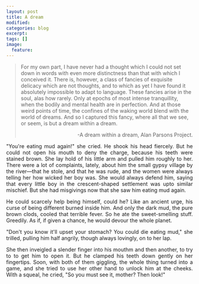 ```yaml
---
layout: post
title: A dream
modified:
categories: blog
excerpt:
tags: []
image:
  feature:
---
```

<blockquote><p>For my own part, I have never had a thought which I could not set down in words with even more distinctness than that with which I conceived it. There is, however, a class of fancies of exquisite delicacy which are not thoughts, and to which as yet I have found it absolutely impossible to adapt to language. These fancies arise in the soul, alas how rarely. Only at epochs of most intense tranquillity, when the bodily and mental health are in perfection. And at those weird points of time, the confines of the waking world blend with the world of dreams. And so I captured this fancy, where all that we see, or seem, is but a dream within a dream.</p>
<p align="right">-A dream within a dream, Alan Parsons Project.</p>
</blockquote>
<p align="justify">"You're eating mud again!" she cried. He shook his head fiercely. But he could not open his mouth to deny the charge, because his teeth were stained brown. She lay hold of his little arm and pulled him roughly to her. There were a lot of complaints, lately, about him the small gypsy village by the river—that he stole, and that he was rude, and the women were always telling her how wicked her boy was. She would always defend him, saying that every little boy in the crescent-shaped settlement was upto similar mischief. But she had misgivings now that she saw him eating mud again.</p>
<p align="justify">He could scarcely help being himself, could he? Like an ancient urge, his curse of being different burned inside him. And only the dark mud, the pure brown clods, cooled that terrible fever. So he ate the sweet-smelling stuff. Greedily. As if, if given a chance, he would devour the whole planet.</p>
<p align="justify">"Don't you know it'll upset your stomach? You could die eating mud," she trilled, pulling him half angrily, though always lovingly, on to her lap.</p>
<p align="justify">She then inveigled a slender finger into his mouthm and then another, to try to to get him to open it. But he clamped his teeth down gently on her fingertips. Soon, with both of them giggling, the whole thing turned into a game, and she tried to use her other hand to unlock him at the cheeks. With a squeal, he cried, "So you must see it, mother? Then look!"</p>